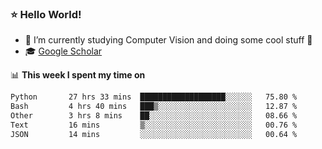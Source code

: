 ### ⭐️ Hello World!

<!--
**hologerry/hologerry** is a ✨ _special_ ✨ repository because its `README.md` (this file) appears on your GitHub profile.

Here are some ideas to get you started:

- 🔭 I’m currently working and studying on Computer Vision
- 🌱 I’m currently learning at Peking University
- 💬 Ask me about 
- 📫 How to reach me: E-mail
- 😄 Pronouns: he/his
- ⚡ Fun fact: Music is the Power
-->


- 🔭 I’m currently studying Computer Vision and doing some cool stuff 🤖
- 🎓 [Google Scholar](https://scholar.google.com/citations?user=3ykqW9wAAAAJ&hl=en)


📊 **This week I spent my time on**

<!--START_SECTION:waka-->

```txt
Python       27 hrs 33 mins  ███████████████████░░░░░░   75.80 %
Bash         4 hrs 40 mins   ███▒░░░░░░░░░░░░░░░░░░░░░   12.87 %
Other        3 hrs 8 mins    ██░░░░░░░░░░░░░░░░░░░░░░░   08.66 %
Text         16 mins         ▒░░░░░░░░░░░░░░░░░░░░░░░░   00.76 %
JSON         14 mins         ░░░░░░░░░░░░░░░░░░░░░░░░░   00.64 %
```

<!--END_SECTION:waka-->
